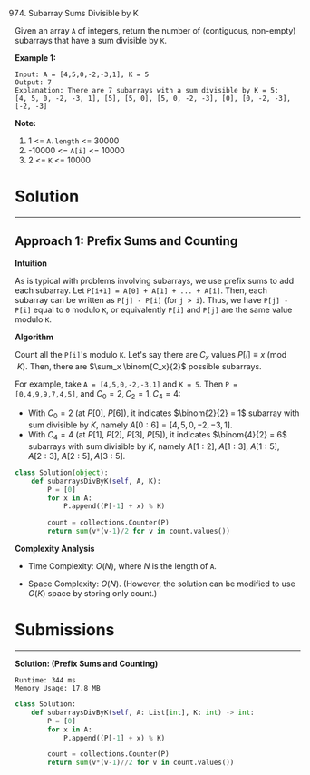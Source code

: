 974. Subarray Sums Divisible by K

Given an array `A` of integers, return the number of (contiguous, non-empty) subarrays that have a sum divisible by `K`.

 

**Example 1:**
```
Input: A = [4,5,0,-2,-3,1], K = 5
Output: 7
Explanation: There are 7 subarrays with a sum divisible by K = 5:
[4, 5, 0, -2, -3, 1], [5], [5, 0], [5, 0, -2, -3], [0], [0, -2, -3], [-2, -3]
``` 

**Note:**

1. 1 <= `A.length` <= 30000
1. -10000 <= `A[i]` <= 10000
1. 2 <= `K` <= 10000

# Solution
---
## Approach 1: Prefix Sums and Counting
**Intuition**

As is typical with problems involving subarrays, we use prefix sums to add each subarray. Let `P[i+1] = A[0] + A[1] + ... + A[i]`. Then, each subarray can be written as `P[j] - P[i]` (for `j > i`). Thus, we have `P[j] - P[i]` equal to `0` modulo `K`, or equivalently `P[i]` and `P[j]` are the same value modulo `K`.

**Algorithm**

Count all the `P[i]`'s modulo `K`. Let's say there are $C_x$ values $P[i] \equiv x \pmod{K}$. Then, there are $\sum_x \binom{C_x}{2}$ possible subarrays.

For example, take `A = [4,5,0,-2,-3,1]` and `K = 5`. Then `P = [0,4,9,9,7,4,5]`, and $C_0 = 2, C_2 = 1, C_4 = 4$:

* With $C_0 = 2$ (at $P[0]$, $P[6]$), it indicates $\binom{2}{2} = 1$ subarray with sum divisible by $K$, namely $A[0:6] = [4, 5, 0, -2, -3, 1]$.
* With $C_4 = 4$ (at $P[1]$, $P[2]$, $P[3]$, $P[5]$), it indicates $\binom{4}{2} = 6$ subarrays with sum divisible by $K$, namely $A[1:2]$, $A[1:3]$, $A[1:5]$, $A[2:3]$, $A[2:5]$, $A[3:5]$.

```python
class Solution(object):
    def subarraysDivByK(self, A, K):
        P = [0]
        for x in A:
            P.append((P[-1] + x) % K)

        count = collections.Counter(P)
        return sum(v*(v-1)/2 for v in count.values())
```

**Complexity Analysis**

* Time Complexity: $O(N)$, where $N$ is the length of `A`.

* Space Complexity: $O(N)$. (However, the solution can be modified to use $O(K)$ space by storing only count.)

# Submissions
---
**Solution: (Prefix Sums and Counting)**
```
Runtime: 344 ms
Memory Usage: 17.8 MB
```
```python
class Solution:
    def subarraysDivByK(self, A: List[int], K: int) -> int:
        P = [0]
        for x in A:
            P.append((P[-1] + x) % K)

        count = collections.Counter(P)
        return sum(v*(v-1)//2 for v in count.values())
```